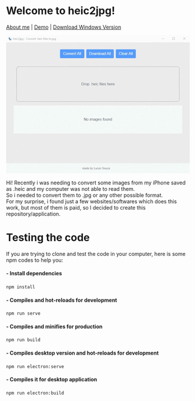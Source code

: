 # Welcome to heic2jpg!

[About me](https://www.lucasd.com.br) | [Demo](https://lluukinha.github.io/heic2jpg/dist/) | [Download Windows Version](https://github.com/lluukinha/heic2jpg/releases/download/v0.1/heic2jpg.Setup.0.1.0.exe)

![img](https://github.com/lluukinha/heic2jpg/blob/master/dist/demo.gif?raw=true)

Hi! Recently i was needing to convert some images from my iPhone saved as .heic and my computer was not able to read them.  
So i needed to convert them to .jpg or any other possible format.  
For my surprise, i found just a few websites/softwares which does this work, but most of them is paid, so I decided to create this repository/application.

# Testing the code

If you are trying to clone and test the code in your computer, here is some npm codes to help you:

#### - Install dependencies
```npm install```

#### - Compiles and hot-reloads for development
```npm run serve```

#### - Compiles and minifies for production
```npm run build```

#### - Compiles desktop version and hot-reloads for development
```npm run electron:serve```

#### - Compiles it for desktop application
```npm run electron:build```